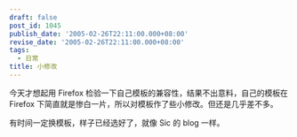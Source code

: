 ```yaml
---
draft: false
post_id: 1045
publish_date: '2005-02-26T22:11:00.000+08:00'
revise_date: '2005-02-26T22:11:00.000+08:00'
tags:
  - 日常
title: 小修改
---
```


今天才想起用 Firefox 检验一下自己模板的兼容性，结果不出意料，自己的模板在 Firefox 下简直就是惨白一片，所以对模板作了些小修改。但还是几乎差不多。

有时间一定换模板，样子已经选好了，就像 Sic 的 blog 一样。
